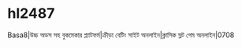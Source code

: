 # hl2487
Basa8|উচ্চ অডস সহ বুকমেকার প্ল্যাটফর্ম|ক্রীড়া বেটিং সাইট অনলাইন|ক্লাসিক স্লট গেম অনলাইন|0708 
